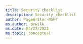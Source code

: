 ```yaml
---
title: Security checklist
description: Security checklist.
author: PageWriter-MSFT
ms.author: prwilk
ms.date: 03/27/2023
ms.topic: conceptual
---
```

